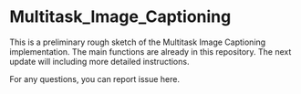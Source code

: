 # Multitask_Image_Captioning

This is a preliminary rough sketch of the Multitask Image Captioning implementation. The main functions are already in this repository. The next update will including more detailed instructions.

For any questions, you can report issue here.
